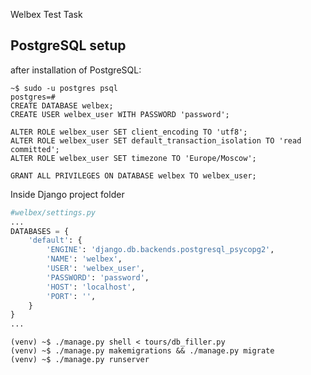 Welbex Test Task

## PostgreSQL setup
after installation of PostgreSQL:

```shell
~$ sudo -u postgres psql
postgres=#
CREATE DATABASE welbex;
CREATE USER welbex_user WITH PASSWORD 'password';

ALTER ROLE welbex_user SET client_encoding TO 'utf8';
ALTER ROLE welbex_user SET default_transaction_isolation TO 'read committed';
ALTER ROLE welbex_user SET timezone TO 'Europe/Moscow';

GRANT ALL PRIVILEGES ON DATABASE welbex TO welbex_user;
```

Inside Django project folder
```python
#welbex/settings.py
...
DATABASES = {
    'default': {
        'ENGINE': 'django.db.backends.postgresql_psycopg2',
        'NAME': 'welbex',
        'USER': 'welbex_user',
        'PASSWORD': 'password',
        'HOST': 'localhost',
        'PORT': '',
    }
}
...
```

```shell
(venv) ~$ ./manage.py shell < tours/db_filler.py
(venv) ~$ ./manage.py makemigrations && ./manage.py migrate
(venv) ~$ ./manage.py runserver
```